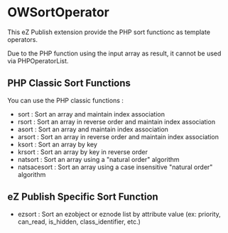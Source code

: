 OWSortOperator
=====================

This eZ Publish extension provide the PHP sort functionc as template operators.

Due to the PHP function using the input array as result, it cannot be used via PHPOperatorList.


PHP Classic Sort Functions
---------------------
You can use the PHP classic functions :

* sort : Sort an array and maintain index association
* rsort : Sort an array in reverse order and maintain index association
* asort : Sort an array and maintain index association
* arsort : Sort an array in reverse order and maintain index association
* ksort : Sort an array by key
* krsort : Sort an array by key in reverse order
* natsort : Sort an array using a "natural order" algorithm
* natsacesort : Sort an array using a case insensitive "natural order" algorithm


eZ Publish Specific Sort Function
---------------------
* ezsort : Sort an ezobject or eznode list by attribute value (ex: priority, can_read, is_hidden, class_identifier, etc.)
